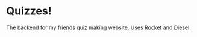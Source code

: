 # Quizzes!
The backend for my friends quiz making website. Uses [Rocket](https://rocket.rs/) and [Diesel](https://diesel.rs/).
